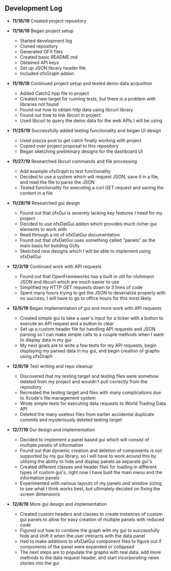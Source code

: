  ## Development Log
 * **11/16/19** Created project repository 
 
 * **11/18/19** Began project setup
    * Started development log
    * Cloned repository
    * Generated OFX files
    * Created basic README.md
    * Obtained API keys
    * Set up JSON library header file
    * Included ofxGraph addon

* **11/19/19** Continued project setup and tested demo data acqusition
    * Added Catch2 hpp file to project
    * Created new target for running tests, but there is a problem with libraries not found
    * Found out how to obtain http data using libcurl library
    * Found out how to link libcurl in project
    * Used libcurl to query the demo data for the web APIs I will be using

* **11/25/19** Successfully added testing functionality and began UI design
    * Used piazza post to get catch finally working with project
    * Copied over project proposal to this repository
    * Began sketching preliminary designs for the dashboard UI

* **11/27/19** Researched libcurl commands and file processing
    * Add example ofxGraph to test functionality
    * Decided to use a system which will request JSON, save it in a file, and read the file to parse the JSON
    * Tested functionality for executing a curl GET request and saving the content in a file

* **11/28/19** Researched gui design 
    * Found out that ofxGui is severely lacking key features I need for my project
    * Decided to use ofxDatGui addon which provides much richer gui elements to work with
    * Read through a lot of ofxDatGui documentation
    * Found out that ofxDatGui uses something called "panels" as the main basis for building GUIs
    * Sketched new designs which I will be able to implement using ofxDatGui

* **12/3/19** Continued work with API requests
    * Found out that OpenFrameworks has a built in util for nlohmann JSON and libcurl which are much easier to use
    * Simplified my HTTP GET requests down to 3 lines of code 
    * Spent many hours trying to get the JSON to deserialize properly with no success, I will have to go to office hours for this most likely 
    
* **12/5/19** Began implementation of gui and more work with API requests
    * Created simple gui to take a user's input for a ticker with a button to execute an API request and a button to clear
    * Set up a custom header file for handling API requests and JSON parsing so I can make simple calls to a couple methods when I want to display data in my gui
    * My next goals are to write a few tests for my API requests, begin displaying my parsed data in my gui, and begin creation of graphs using ofxGraph
    
* **12/6/19** Test writing and repo cleanup
    * Discovered that my testing target and testing files were somehow deleted from my project and wouldn't pull correctly from the repository
    * Recreated the testing target and files with many complications due to Xcode's file management system
    * Wrote simple tests for executing data requests to World Trading Data API
    * Deleted the many useless files from earlier accidental duplicate commits and mysteriously deleted testing target
    
* **12/7/19** Gui design and implementation
    * Decided to implement a panel based gui which will consist of multiple panels of information
    * Found out that dynamic creation and deletion of components is not supported by my gui library, so I will have to work around this by utilizing the ability to hide and display panels as separate gui's
    * Created different classes and header files for loading in different types of custom gui's, right now I have built the main menu and the information panels
    * Experimented with various layouts of my panels and window sizing to see what I think works best, but ultimately decided on fixing the screen dimensions
    
* **12/8/19** More gui design and implementation
    * Created custom headers and classes to create instances of custom gui panels to allow for easy creation of multiple panels with reduced code
    * Figured out how to combine the graph with my gui to successfully hide and shift it when the user interacts with the data panel
    * Had to make additions to ofxDatGui component files to figure out if components of the panel were expanded or collapsed
    * The next steps are to populate the graphs with real data, add more methods to the data request header, and start incorporating news stories into the gui
